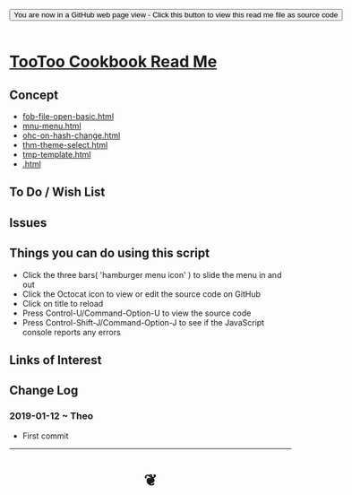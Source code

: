 
<span style=display:none; >[You are now in a GitHub source code view - click this link to view Read Me file as a web page]( https://pushme-pullyou.github.io/#cookbook/README.md "View file as a web page." ) </span>

<div><input type=button class = "btn btn-secondary btn-sm" onclick=window.location.href="https://github.com/pushme-pullyou/pushme-pullyou.github.io/blob/master/cookbook/README.md"
value="You are now in a GitHub web page view - Click this button to view this read me file as source code" ></div>

<br>

# [TooToo Cookbook Read Me]( #cookbook/README.md )

<!--
<iframe src=https://pushme-pullyou.github.io/cookbook/cookbook.html width=100% height=500px >Iframes are not viewable in GitHub source code views</iframe>
_<small>TooToo Cookbook</small>_

## Full Screen: [TooToo Cookbook]( https://pushme-pullyou.github.io/cookbook/cookbook.html )
-->


## Concept

* [fob-file-open-basic.html]( cookbook/fob-file-open-basic/fob-file-open-basic.html )
* [mnu-menu.html]( cookbook/mnu-menu/mnu-menu.html )
* [ohc-on-hash-change.html]( cookbook/ohc-on-hash-change/ohc-on-hash-change.html )
* [thm-theme-select.html]( cookbook/thm-theme-select/thm-theme-select.html )
* [tmp-template.html]( cookbook/tmp-template/tmp-template.html )
* [.html]( cookbook//.html )



## To Do / Wish List


## Issues


## Things you can do using this script

* Click the three bars( 'hamburger menu icon' ) to slide the menu in and out
* Click the Octocat icon to view or edit the source code on GitHub
* Click on title to reload
* Press Control-U/Command-Option-U to view the source code
* Press Control-Shift-J/Command-Option-J to see if the JavaScript console reports any errors


## Links of Interest



## Change Log

### 2019-01-12 ~ Theo

* First commit


***

# <center title="hello!" ><a href=javascript:window.scrollTo(0,0); style=text-decoration:none; > ❦ </a></center>

